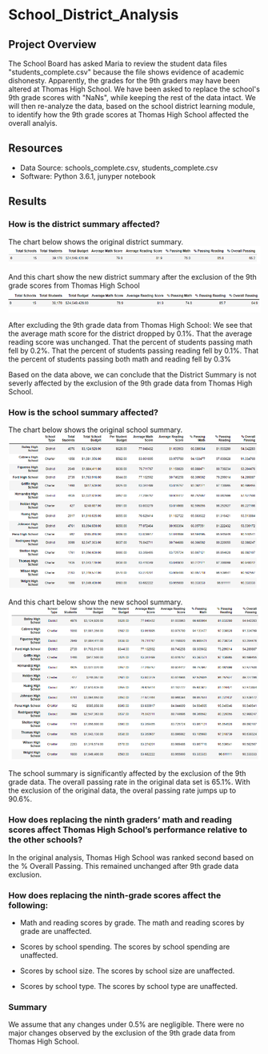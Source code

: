 # School_District_Analysis


## Project Overview
The School Board has asked Maria to review the student data files "students_complete.csv" because the file shows evidence of academic dishonesty.
Apparently, the grades for the 9th graders may have been altered at Thomas High School.
We have been asked to replace the school's 9th grade scores with "NaNs", while keeping the rest of the data intact.
We will then re-analyze the data, based on the school district learning module, to identify how the 9th grade scores at Thomas High School affected
the overall analyis.

## Resources
- Data Source: schools_complete.csv, students_complete.csv
- Software: Python 3.6.1, junyper notebook

## Results

### How is the district summary affected?
The chart below shows the original district summary.
![Graph](/Resources/District_Summary_Old.PNG)


And this chart show the new district summary after the exclusion of the 9th grade scores from Thomas High School
![Graph](/Resources/District_Summary_New.PNG)

After excluding the 9th grade data from Thomas High School:
We see that the average math score for the district dropped by 0.1%.
That the average reading score was unchanged.
That the percent of students passing math fell by 0.2%.
That the percent of students passing reading fell by 0.1%.
That the percent of students passing both math and reading fell by 0.3%

Based on the data above, we can conclude that the District Summary is not severly affected by the exclusion of the 9th grade data from Thomas High School.


### How is the school summary affected?

The chart below shows the original school summary.
![Graph](/Resources/School_Summary_Old.PNG)

And this chart below show the new school summary.
![Graph](/Resources/School_Summary_New.PNG)

The school summary is significantly affected by the exclusion of the 9th grade data.
The overall passing rate in the original data set is 65.1%.
With the exclusion of the original data, the overal passing rate jumps up to 90.6%.

### How does replacing the ninth graders’ math and reading scores affect Thomas High School’s performance relative to the other schools?

In the original analysis, Thomas High School was ranked second based on the % Overall Passing.
This remained unchanged after 9th grade data exclusion.


###  How does replacing the ninth-grade scores affect the following:
- Math and reading scores by grade.
The math and reading scores by grade are unaffected.

- Scores by school spending.
The scores by school spending are unaffected.

- Scores by school size.
The scores by school size are unaffected.

- Scores by school type.
The scores by school type are unaffected.


### Summary
We assume that any changes under 0.5% are negligible.
There were no major changes observed by the exclusion of the 9th grade data from Thomas High School.
